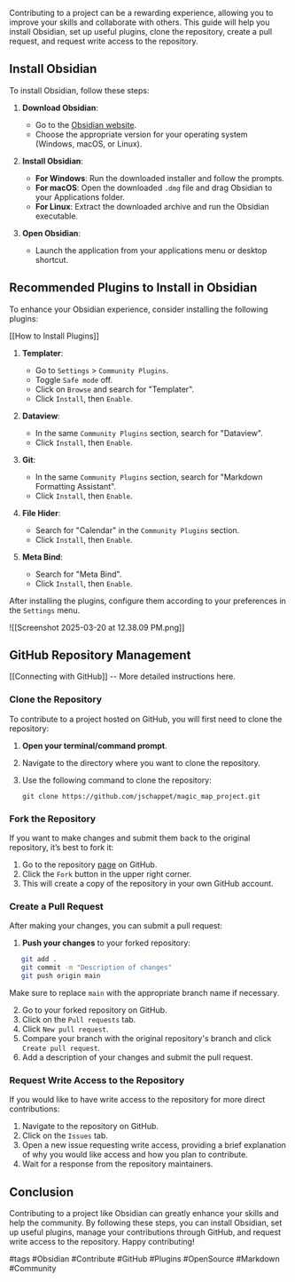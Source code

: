 
Contributing to a project can be a rewarding experience, allowing you to improve your skills and collaborate with others. This guide will help you install Obsidian, set up useful plugins, clone the repository, create a pull request, and request write access to the repository.

## Install Obsidian

To install Obsidian, follow these steps:

1. **Download Obsidian**:
   - Go to the [Obsidian website](https://obsidian.md/download).
   - Choose the appropriate version for your operating system (Windows, macOS, or Linux).
   
2. **Install Obsidian**:
   - **For Windows**: Run the downloaded installer and follow the prompts.
   - **For macOS**: Open the downloaded `.dmg` file and drag Obsidian to your Applications folder.
   - **For Linux**: Extract the downloaded archive and run the Obsidian executable.

3. **Open Obsidian**:
   - Launch the application from your applications menu or desktop shortcut.

## Recommended Plugins to Install in Obsidian

To enhance your Obsidian experience, consider installing the following plugins:

[[How to Install Plugins]]

1. **Templater**:
   - Go to `Settings` > `Community Plugins`.
   - Toggle `Safe mode` off.
   - Click on `Browse` and search for "Templater".
   - Click `Install`, then `Enable`.
   
1. **Dataview**:
   - In the same `Community Plugins` section, search for "Dataview".
   - Click `Install`, then `Enable`.

1. **Git**:
   - In the same `Community Plugins` section, search for "Markdown Formatting Assistant".
   - Click `Install`, then `Enable`.

1. **File Hider**:
   - Search for "Calendar" in the `Community Plugins` section.
   - Click `Install`, then `Enable`.

1. **Meta Bind**:
   - Search for "Meta Bind".
   - Click `Install`, then `Enable`.

After installing the plugins, configure them according to your preferences in the `Settings` menu.

![[Screenshot 2025-03-20 at 12.38.09 PM.png]]
## GitHub Repository Management

[[Connecting with GitHub]] -- More detailed instructions here.

### Clone the Repository

To contribute to a project hosted on GitHub, you will first need to clone the repository:

1. **Open your terminal/command prompt**.
2. Navigate to the directory where you want to clone the repository.
3. Use the following command to clone the repository:

   ```
   git clone https://github.com/jschappet/magic_map_project.git
   ```     

### Fork the Repository

If you want to make changes and submit them back to the original repository, it’s best to fork it:

1. Go to the repository [page](https://github.com/jschappet/magic_map_project.git) on GitHub.
2. Click the `Fork` button in the upper right corner.
3. This will create a copy of the repository in your own GitHub account.

### Create a Pull Request

After making your changes, you can submit a pull request:

1. **Push your changes** to your forked repository:
   
```bash
   git add .
   git commit -m "Description of changes"
   git push origin main
   ```

   Make sure to replace `main` with the appropriate branch name if necessary.

2. Go to your forked repository on GitHub.
3. Click on the `Pull requests` tab.
4. Click `New pull request`.
5. Compare your branch with the original repository's branch and click `Create pull request`.
6. Add a description of your changes and submit the pull request.

### Request Write Access to the Repository

If you would like to have write access to the repository for more direct contributions:

1. Navigate to the repository on GitHub.
2. Click on the `Issues` tab.
3. Open a new issue requesting write access, providing a brief explanation of why you would like access and how you plan to contribute.
4. Wait for a response from the repository maintainers.

## Conclusion

Contributing to a project like Obsidian can greatly enhance your skills and help the community. By following these steps, you can install Obsidian, set up useful plugins, manage your contributions through GitHub, and request write access to the repository. Happy contributing!

#tags 
#Obsidian #Contribute #GitHub #Plugins #OpenSource #Markdown #Community
